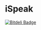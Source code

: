iSpeak
======

 
[![Bitdeli Badge](https://d2weczhvl823v0.cloudfront.net/pjchavarria/ispeak/trend.png)](https://bitdeli.com/free "Bitdeli Badge")
